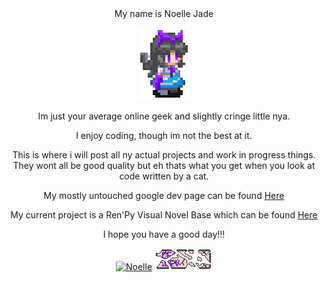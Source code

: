 <div align="center">My name is Noelle Jade
  
![Noelle Reiuji](utsuho%20sprite%204x4.png)

Im just your average online geek and slightly cringe little nya.

I enjoy coding, though im not the best at it.

This is where i will post all ny actual projects and work in progress things. 
They wont all be good quality but eh thats what you get when you look at code written by a cat.

My mostly untouched google dev page can be found [Here](https://g.dev/Noelle_Jade)

My current project is a Ren'Py Visual Novel Base which can be found [Here](https://github.com/dualfighter1/Renpy-VN-Template)

I hope you have a good day!!!

[![Noelle](https://noelle.df1.dev/images/logo.png)](https://noelle.df1.dev/)
[![Noelle](logo-broken.png)](https://roxy.df1.dev/)
</div>
